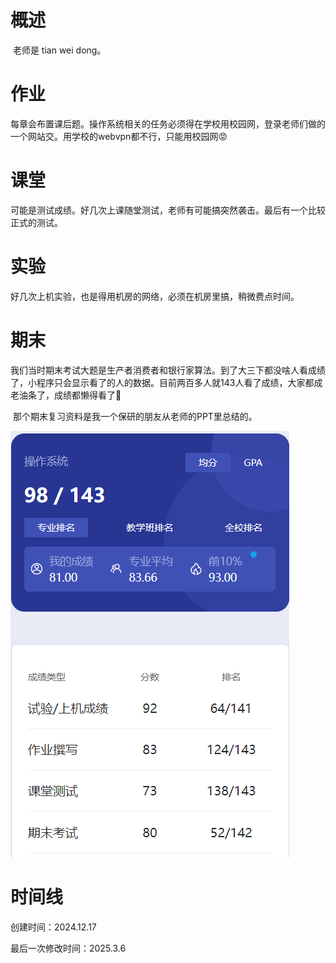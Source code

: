 # 概述

​	老师是 tian wei dong。

# 作业

​	每章会布置课后题。操作系统相关的任务必须得在学校用校园网，登录老师们做的一个网站交。用学校的webvpn都不行，只能用校园网😡

# 课堂

​	可能是测试成绩。好几次上课随堂测试，老师有可能搞突然袭击。最后有一个比较正式的测试。

# 实验

​	好几次上机实验，也是得用机房的网络，必须在机房里搞，稍微费点时间。

# 期末

​	我们当时期末考试大题是生产者消费者和银行家算法。到了大三下都没啥人看成绩了，小程序只会显示看了的人的数据。目前两百多人就143人看了成绩，大家都成老油条了，成绩都懒得看了🤣

​	那个期末复习资料是我一个保研的朋友从老师的PPT里总结的。

![image-20250306222535058](操作系统-assets/image-20250306222535058.png)

# 时间线

创建时间：2024.12.17

最后一次修改时间：2025.3.6
